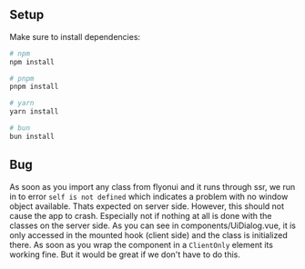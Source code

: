 ## Setup

Make sure to install dependencies:

```bash
# npm
npm install

# pnpm
pnpm install

# yarn
yarn install

# bun
bun install
```

## Bug

As soon as you import any class from flyonui and it runs through ssr, we run in to error `self is not defined` which indicates a problem with no window object available. Thats expected on server side. However, this should not cause the app to crash. Especially not if nothing at all is done with the classes on the server side. As you can see in components/UiDialog.vue, it is only accessed in the mounted hook (client side) and the class is initialized there.
As soon as you wrap the component in a `ClientOnly` element its working fine. But it would be great if we don't have to do this.
